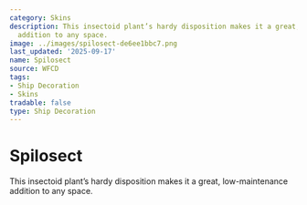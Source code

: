 ```yaml
---
category: Skins
description: This insectoid plant’s hardy disposition makes it a great, low-maintenance
  addition to any space.
image: ../images/spilosect-de6ee1bbc7.png
last_updated: '2025-09-17'
name: Spilosect
source: WFCD
tags:
- Ship Decoration
- Skins
tradable: false
type: Ship Decoration
---
```


# Spilosect

This insectoid plant’s hardy disposition makes it a great, low-maintenance addition to any space.

